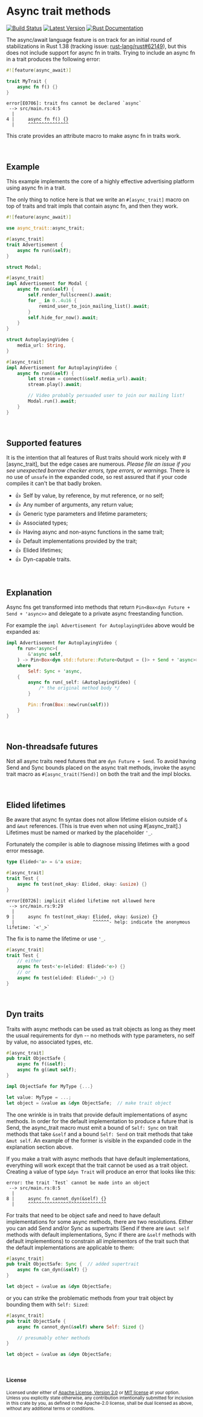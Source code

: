 Async trait methods
===================

[![Build Status](https://api.travis-ci.com/dtolnay/async-trait.svg?branch=master)](https://travis-ci.com/dtolnay/async-trait)
[![Latest Version](https://img.shields.io/crates/v/async-trait.svg)](https://crates.io/crates/async-trait)
[![Rust Documentation](https://img.shields.io/badge/api-rustdoc-blue.svg)](https://docs.rs/async-trait)

The async/await language feature is on track for an initial round of
stabilizations in Rust 1.38 (tracking issue: [rust-lang/rust#62149]), but this
does not include support for async fn in traits. Trying to include an async fn
in a trait produces the following error:

[rust-lang/rust#62149]: https://github.com/rust-lang/rust/issues/62149

```rust
#![feature(async_await)]

trait MyTrait {
    async fn f() {}
}
```

```console
error[E0706]: trait fns cannot be declared `async`
 --> src/main.rs:4:5
  |
4 |     async fn f() {}
  |     ^^^^^^^^^^^^^^^
```

This crate provides an attribute macro to make async fn in traits work.

<br>

## Example

This example implements the core of a highly effective advertising platform
using async fn in a trait.

The only thing to notice here is that we write an `#[async_trait]` macro on top
of traits and trait impls that contain async fn, and then they work.

```rust
#![feature(async_await)]

use async_trait::async_trait;

#[async_trait]
trait Advertisement {
    async fn run(&self);
}

struct Modal;

#[async_trait]
impl Advertisement for Modal {
    async fn run(&self) {
        self.render_fullscreen().await;
        for _ in 0..4u16 {
            remind_user_to_join_mailing_list().await;
        }
        self.hide_for_now().await;
    }
}

struct AutoplayingVideo {
    media_url: String,
}

#[async_trait]
impl Advertisement for AutoplayingVideo {
    async fn run(&self) {
        let stream = connect(&self.media_url).await;
        stream.play().await;

        // Video probably persuaded user to join our mailing list!
        Modal.run().await;
    }
}
```

<br>

## Supported features

It is the intention that all features of Rust traits should work nicely with
\#\[async_trait\], but the edge cases are numerous. *Please file an issue if you
see unexpected borrow checker errors, type errors, or warnings.* There is no use
of `unsafe` in the expanded code, so rest assured that if your code compiles it
can't be that badly broken.

- :thumbsup:&ensp;Self by value, by reference, by mut reference, or no self;
- :thumbsup:&ensp;Any number of arguments, any return value;
- :thumbsup:&ensp;Generic type parameters and lifetime parameters;
- :thumbsup:&ensp;Associated types;
- :thumbsup:&ensp;Having async and non-async functions in the same trait;
- :thumbsup:&ensp;Default implementations provided by the trait;
- :thumbsup:&ensp;Elided lifetimes;
- :thumbsup:&ensp;Dyn-capable traits.

<br>

## Explanation

Async fns get transformed into methods that return `Pin<Box<dyn Future + Send +
'async>>` and delegate to a private async freestanding function.

For example the `impl Advertisement for AutoplayingVideo` above would be
expanded as:

```rust
impl Advertisement for AutoplayingVideo {
    fn run<'async>(
        &'async self,
    ) -> Pin<Box<dyn std::future::Future<Output = ()> + Send + 'async>>
    where
        Self: Sync + 'async,
    {
        async fn run(_self: &AutoplayingVideo) {
            /* the original method body */
        }

        Pin::from(Box::new(run(self)))
    }
}
```

<br>

## Non-threadsafe futures

Not all async traits need futures that are `dyn Future + Send`. To avoid having
Send and Sync bounds placed on the async trait methods, invoke the async trait
macro as `#[async_trait(?Send)]` on both the trait and the impl blocks.

<br>

## Elided lifetimes

Be aware that async fn syntax does not allow lifetime elision outside of `&` and
`&mut` references. (This is true even when not using #\[async_trait\].)
Lifetimes must be named or marked by the placeholder `'_`.

Fortunately the compiler is able to diagnose missing lifetimes with a good error
message.

```rust
type Elided<'a> = &'a usize;

#[async_trait]
trait Test {
    async fn test(not_okay: Elided, okay: &usize) {}
}
```

```console
error[E0726]: implicit elided lifetime not allowed here
 --> src/main.rs:9:29
  |
9 |     async fn test(not_okay: Elided, okay: &usize) {}
  |                             ^^^^^^- help: indicate the anonymous lifetime: `<'_>`
```

The fix is to name the lifetime or use `'_`.

```rust
#[async_trait]
trait Test {
    // either
    async fn test<'e>(elided: Elided<'e>) {}
    // or
    async fn test(elided: Elided<'_>) {}
}
```

<br>

## Dyn traits

Traits with async methods can be used as trait objects as long as they meet the
usual requirements for dyn -- no methods with type parameters, no self by value,
no associated types, etc.

```rust
#[async_trait]
pub trait ObjectSafe {
    async fn f(&self);
    async fn g(&mut self);
}

impl ObjectSafe for MyType {...}

let value: MyType = ...;
let object = &value as &dyn ObjectSafe;  // make trait object
```

The one wrinkle is in traits that provide default implementations of async
methods. In order for the default implementation to produce a future that is
Send, the async\_trait macro must emit a bound of `Self: Sync` on trait methods
that take `&self` and a bound `Self: Send` on trait methods that take `&mut
self`. An example of the former is visible in the expanded code in the
explanation section above.

If you make a trait with async methods that have default implementations,
everything will work except that the trait cannot be used as a trait object.
Creating a value of type `&dyn Trait` will produce an error that looks like
this:

```console
error: the trait `Test` cannot be made into an object
 --> src/main.rs:8:5
  |
8 |     async fn cannot_dyn(&self) {}
  |     ^^^^^^^^^^^^^^^^^^^^^^^^^^^^^
```

For traits that need to be object safe and need to have default implementations
for some async methods, there are two resolutions. Either you can add Send
and/or Sync as supertraits (Send if there are `&mut self` methods with default
implementations, Sync if there are `&self` methods with default implementions)
to constrain all implementors of the trait such that the default implementations
are applicable to them:

```rust
#[async_trait]
pub trait ObjectSafe: Sync {  // added supertrait
    async fn can_dyn(&self) {}
}

let object = &value as &dyn ObjectSafe;
```

or you can strike the problematic methods from your trait object by bounding
them with `Self: Sized`:

```rust
#[async_trait]
pub trait ObjectSafe {
    async fn cannot_dyn(&self) where Self: Sized {}

    // presumably other methods
}

let object = &value as &dyn ObjectSafe;
```

<br>

#### License

<sup>
Licensed under either of <a href="LICENSE-APACHE">Apache License, Version
2.0</a> or <a href="LICENSE-MIT">MIT license</a> at your option.
</sup>

<br>

<sub>
Unless you explicitly state otherwise, any contribution intentionally submitted
for inclusion in this crate by you, as defined in the Apache-2.0 license, shall
be dual licensed as above, without any additional terms or conditions.
</sub>
